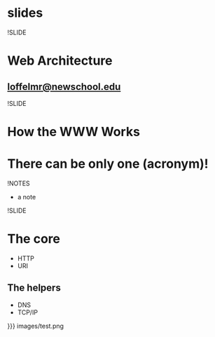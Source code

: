 # slides

!SLIDE

# Web Architecture

## loffelmr@newschool.edu




!SLIDE

# How the WWW Works


# There can be only one (acronym)!



!NOTES

 * a note





!SLIDE

# The core
* HTTP
* URI

## The helpers
* DNS
* TCP/IP


}}} images/test.png
